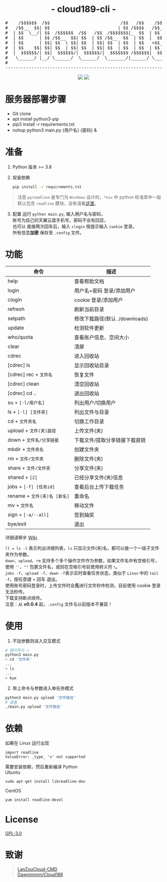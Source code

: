 <h1 align="center">- cloud189-cli -</h3>
<pre align="center">
#    /$$$$$$  /$$                           /$$   /$$    /$$$$$$   /$$$$$$ 
#   /$$__  $$| $$                          | $$ /$$$$   /$$__  $$ /$$__  $$
#  | $$  \__/| $$  /$$$$$$  /$$   /$$  /$$$$$$$|_  $$  | $$  \ $$| $$  \ $$
#  | $$      | $$ /$$__  $$| $$  | $$ /$$__  $$  | $$  |  $$$$$$/|  $$$$$$$
#  | $$      | $$| $$  \ $$| $$  | $$| $$  | $$  | $$   >$$__  $$ \____  $$
#  | $$    $$| $$| $$  | $$| $$  | $$| $$  | $$  | $$  | $$  \ $$ /$$  \ $$
#  |  $$$$$$/| $$|  $$$$$$/|  $$$$$$/|  $$$$$$$ /$$$$$$|  $$$$$$/|  $$$$$$/
#   \______/ |__/ \______/  \______/  \_______/|______/ \______/  \______/ 
#                                                                          
--------------------------------------------------------------------------
</pre>
<p align="center">
<img src="https://img.shields.io/github/v/release/Aruelius/cloud189.svg?logo=iCloud"> <img src="https://img.shields.io/github/last-commit/Aruelius/cloud189.svg">
</p>

# 服务器部署步骤
* Git clone
* apt install python3-pip
* pip3 install -r requirements.txt
* nohup python3 main.py {用户名} {密码} &

# 准备
1. Python 版本 >= 3.8

2. 安装依赖
    ```sh
    pip install -r requirements.txt
    ```
> 注意 `pyreadline` 是专门为 `Windows` 设计的，`*nix` 中 python 标准库中一般默认包含 `readline` 模块，没有请看[这里](#jump)。

3. 配置
运行 ``python main.py``, 输入用户名与密码，  
账号为自己的天翼云盘手机号，密码不会有回显，  
也可以 直接两次回车后，输入 `clogin` 按提示输入 `cookie` 登录。  
所有信息**加密** 保存至 `.config` 文件。

# 功能

|命令                                 |描述                    |
|-------------------------------------|-----------------------|
|help                                 |查看帮助文档             |
|login                                |用户名+密码 登录/添加用户    |
|clogin                               |cookie 登录/添加用户         |
|refresh                              |刷新当前目录            |
|setpath                              |修改下载路径(默认 ./downloads) |
|update                               |检测软件更新            |
|who/quota                            |查看账户信息、空间大小  |
|clear                                |清屏                   |
|cdrec                                |进入回收站              |
|[cdrec]  ls                          |显示回收站目录           |
|[cdrec]  rec + `文件名`               |恢复文件                |
|[cdrec]  clean                       |清空回收站              |
|[cdrec]  cd ..                       |退出回收站              |
|su     + `[-l/用户名]`                |列出用户/切换用户       |
|ls     + `[-l] [文件夹]`              |列出文件与目录           |
|cd     + `文件夹名`                   |切换工作目录             |
|upload + `文件(夹)路径`                |上传文件(夹)            |
|down   + `文件名/分享链接`             |下载文件/提取分享链接下载直链  |
|mkdir  + `文件夹名`                   |创建文件夹               |
|rm     + `文件/文件夹`                 |删除文件(夹)            |
|share  + `文件/文件夹`                 |分享文件(夹)            |
|shared + `[2]`                       |已经分享文件(夹)信息      |
|jobs   + `[-f] [任务id]`              |查看后台上传下载任务      |
|rename + `文件(夹)名 [新名]`           |重命名                  |
|mv     + `文件名`                     |移动文件                |
|sign   + `[-a/--all]`                |签到抽奖                |
|bye/exit                             |退出                    |

详细请移步 [Wiki](https://github.com/Aruelius/cloud189/wiki).

`ll = ls -l` 表示列出详细列表，`ls` 只显示文件(夹)名，都可以接一个一级子文件夹作为参数。  
`down`、`upload`、`rm` 支持多个多个操作文件作为参数，如果文件名中有空格引号，使用 `''`、`""` 包裹文件名，或则在空格引号前使用转义符 `\`。  
`jobs -f`、`upload -f`、`down -f`表示实时查看任务状态，类似于 `Linux` 中的 `tail -f`，按任意键 + 回车 退出。  
使用账号密码登录时，上传文件时会**先**进行文件秒传检测，目前使用 cookie 登录无法秒传。  
下载支持断点续传。  
注意：从 **v0.0.4** 起，`.config` 文件与以前版本不兼容！

# 使用
1. 不加参数则进入交互模式
```sh
# 提示符为 >
python3 main.py
> cd '文件夹'
...
> ls
...
> bye
```

2. 带上命令与参数进入单任务模式
```sh
python3 main.py upload '文件路径'
# 或者
./main.py upload '文件路径'
```  

# <span id="jump">依赖</span>
如果在 Linux 运行出现
~~~shell
import readline
ValueError: _type_ 'v' not supported
~~~
需要安装依赖，然后重新编译 Python  
Ubuntu
~~~shell
sudo apt-get install libreadline-dev
~~~
CentOS
~~~shell
yum install readline-devel
~~~
# License

[GPL-3.0](https://github.com/Aruelius/cloud189/blob/master/LICENSE)

# 致谢

> [LanZouCloud-CMD](https://github.com/zaxtyson/LanZouCloud-CMD)  
> [Dawnnnnnn/Cloud189](https://github.com/Dawnnnnnn/Cloud189)
